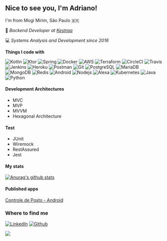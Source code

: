 ## Nice to see you, I'm Adriano!

I'm from Mogi Mirim, São Paulo :brazil:

:office: <i>Backend Developer at [Kestraa](https://www.kestraa.com.br/)</i>

:computer: <i>Systems Analysis and Development since 2016</i>

<b>Things I code with</b>
<p>
<img alt="Kotlin" src="https://img.shields.io/badge/-Kotlin-orange?style=flat-square&logo=Kotlin&logoColor=white" />
<img alt="Ktor" src="https://img.shields.io/badge/-Ktor-orange?style=flat-square&logo=Kotlin&logoColor=white" />
<img alt="Spring" src="https://img.shields.io/badge/-Spring-13aa52?style=flat-square&logo=Spring&logoColor=white" />
<img alt="Docker" src="https://img.shields.io/badge/-Docker-46a2f1?style=flat-square&logo=docker&logoColor=white" />
<img alt="AWS" src="https://img.shields.io/badge/-AWS-yellow?style=flat-square&logo=amazon&logoColor=white" />  
<img alt="Terraform" src="https://img.shields.io/badge/-Terraform-blueviolet?style=flat-square&logo=Terraform&logoColor=white" />
<img alt="CircleCI" src="https://img.shields.io/badge/-CircleCI-black?style=flat-square&logo=CircleCI&logoColor=white" />  
<img alt="Travis" src="https://img.shields.io/badge/-Travis-yellow?style=flat-square&logo=Travis&logoColor=white" />
<img alt="Jenkins" src="https://img.shields.io/badge/-Jenkins-lightgrey?style=flat-square&logo=Jenkins&logoColor=black" />
<img alt="Heroku" src="https://img.shields.io/badge/-Heroku-430098?style=flat-square&logo=heroku&logoColor=white" />
<img alt="Postman" src="https://img.shields.io/badge/-Postman-orange?style=flat-square&logo=Postman&logoColor=white" />
<img alt="Git" src="https://img.shields.io/badge/-Git-F05032?style=flat-square&logo=git&logoColor=white" />
<img alt="PostgreSQL" src="https://img.shields.io/badge/-PostgreSQL-informational?style=flat-square&logo=PostgreSQL&logoColor=white" />
<img alt="MariaDB" src="https://img.shields.io/badge/-MariaDB-654321?style=flat-square&logo=MariaDB&logoColor=white" />
<img alt="MongoDB" src="https://img.shields.io/badge/-MongoDB-13aa52?style=flat-square&logo=mongodb&logoColor=white" />
<img alt="Redis" src="https://img.shields.io/badge/-Redis-red?style=flat-square&logo=redis&logoColor=white" />  
<img alt="Android" src="https://img.shields.io/badge/-Android-brigthgreen?style=flat-square&logo=Android&logoColor=white" />
<img alt="Nodejs" src="https://img.shields.io/badge/-Nodejs-43853d?style=flat-square&logo=Node.js&logoColor=white" />
<img alt="Alexa" src="https://img.shields.io/badge/-Alexa-9cf?style=flat-square&logo=amazon-alexa&logoColor=white" />
<img alt="Kubernetes" src="https://img.shields.io/badge/-Kubernetes-blue?style=flat-square&logo=Kubernetes&logoColor=white" />
<img alt="Java" src="https://img.shields.io/badge/-Java-red?style=flat-square&logo=Java&logoColor=white" />
<img alt="Python" src="https://img.shields.io/badge/-Python-informational?style=flat-square&logo=Python&logoColor=white" />
</p>

#### Development Architectures

- MVC
- MVP
- MVVM
- Hexagonal Architecture

#### Test

- JUnit
- Wiremock
- RestAssured
- Jest

#### My stats

[![Anurag's github stats](https://github-readme-stats.vercel.app/api?username=dritoferro&show_icons=true&theme=highcontrast)](https://github.com/anuraghazra/github-readme-stats)

#### Published apps

[Controle de Posto - Android](https://play.google.com/store/apps/details?id=tagliaferro.adriano.projetoposto&hl=pt_BR&gl=US)

### Where to find me

<p>
<a href="https://www.linkedin.com/in/adrianotagliaferro" target="_blank"><img alt="LinkedIn" src="https://img.shields.io/badge/linkedin-%230077B5.svg?&style=for-the-badge&logo=linkedin&logoColor=white" /></a>
<a href="https://github.com/dritoferro" target="_blank"><img alt="Github" src="https://img.shields.io/badge/GitHub-%2312100E.svg?&style=for-the-badge&logo=Github&logoColor=white" /></a>
</p>

![](https://visitor-badge.glitch.me/badge?page_id=dritoferro.personal.page.github)
